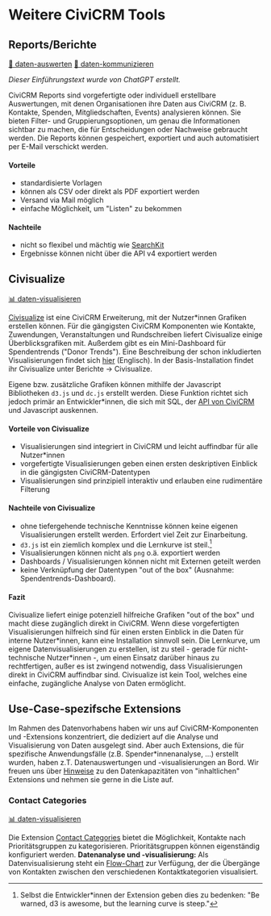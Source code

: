 # Weitere CiviCRM Tools

## Reports/Berichte
[🔢 daten-auswerten](./../datenlebenszyklus.html#daten-auswerten) [💬 daten-kommunizieren](./../datenlebenszyklus.html#daten-kommunizieren)

_Dieser Einführungstext wurde von ChatGPT erstellt._

CiviCRM Reports sind vorgefertigte oder individuell erstellbare Auswertungen, mit denen Organisationen ihre Daten aus CiviCRM (z. B. Kontakte, Spenden, Mitgliedschaften, Events) analysieren können. Sie bieten Filter- und Gruppierungsoptionen, um genau die Informationen sichtbar zu machen, die für Entscheidungen oder Nachweise gebraucht werden. Die Reports können gespeichert, exportiert und auch automatisiert per E-Mail verschickt werden.


#### Vorteile
- standardisierte Vorlagen
- können als CSV oder direkt als PDF exportiert werden
- Versand via Mail möglich
- einfache Möglichkeit, um "Listen" zu bekommen

#### Nachteile
- nicht so flexibel und mächtig wie [SearchKit](./4-civicrm-searchkit-chartkit.md#searchkit)
- Ergebnisse können nicht über die API v4 exportiert werden

## Civisualize
[📊 daten-visualisieren](./../datenlebenszyklus.html#daten-visualisieren)

[Civisualize](https://civicrm.org/extensions/civisualize-missing-data-visualization-extension) ist eine CiviCRM Erweiterung, mit der Nutzer\*innen Grafiken erstellen können. Für die gängigsten CiviCRM Komponenten wie Kontakte, Zuwendungen, Veranstaltungen und Rundschreiben liefert Civisualize einige Überblicksgrafiken mit. Außerdem gibt es ein Mini-Dashboard für Spendentrends ("Donor Trends").
Eine Beschreibung der schon inkludierten Visualisierungen findet sich [hier](https://lab.civicrm.org/extensions/civisualize) (Englisch). In der Basis-Installation findet ihr Civisualize unter Berichte -> Civisualize.

Eigene bzw. zusätzliche Grafiken können mithilfe der Javascript Bibliotheken `d3.js` und `dc.js` erstellt werden. Diese Funktion richtet sich jedoch primär an Entwickler*innen, die sich mit SQL, der [API von CiviCRM](komponenten/civicrm-api) und Javascript auskennen.


#### Vorteile von Civisualize

- Visualisierungen sind integriert in CiviCRM und leicht auffindbar für alle Nutzer*innen
- vorgefertigte Visualisierungen geben einen ersten deskriptiven Einblick in die gängigsten CiviCRM-Datentypen
- Visualisierungen sind prinzipiell interaktiv und erlauben eine rudimentäre Filterung

#### Nachteile von Civisualize

- ohne tiefergehende technische Kenntnisse können keine eigenen Visualisierungen erstellt werden. Erfordert viel Zeit zur Einarbeitung.
- `d3.js` ist ein ziemlich komplex und die Lernkurve ist steil.[^note-civisualize]
- Visualisierungen können nicht als `png` o.ä. exportiert werden 
- Dashboards / Visualisierungen können nicht mit Externen geteilt werden
- keine Verknüpfung der Datentypen "out of the box" (Ausnahme: Spendentrends-Dashboard). 

[^note-civisualize]: Selbst die Entwickler*innen der Extension geben dies zu bedenken: "Be warned, d3 is awesome, but the learning curve is steep."

#### Fazit
Civisualize liefert einige potenziell hilfreiche Grafiken "out of the box" und macht diese zugänglich direkt in CiviCRM. Wenn diese vorgefertigten Visualisierungen hilfreich sind für einen ersten Einblick in die Daten für interne Nutzer*innen, kann eine Installation sinnvoll sein. Die Lernkurve, um eigene Datenvisualisierungen zu erstellen, ist zu steil - gerade für nicht-technische Nutzer\*innen -, um einen Einsatz darüber hinaus zu rechtfertigen, außer es ist zwingend notwendig, dass Visualisierungen direkt in CiviCRM auffindbar sind. Civisualize ist kein Tool, welches eine einfache, zugängliche Analyse von Daten ermöglicht.


## Use-Case-spezifsche Extensions

Im Rahmen des Datenvorhabens haben wir uns auf CiviCRM-Komponenten und -Extensions konzentriert, die dediziert auf die Analyse und Visualisierung von Daten ausgelegt sind. Aber auch Extensions, die für spezifische Anwendungsfälle (z.B. Spender*innenanalyse, ...) erstellt wurden, haben z.T. Datenauswertungen und -visualisierungen an Bord. 
Wir freuen uns über [Hinweise](./../../ueber.md#beitragen) zu den Datenkapazitäten von "inhaltlichen" Extensions und nehmen sie gerne in die Liste auf. 


### Contact Categories
[📊 daten-visualisieren](./../datenlebenszyklus.html#daten-visualisieren)

Die Extension [Contact Categories](https://lab.civicrm.org/extensions/contactcats) bietet die Möglichkeit, Kontakte nach Prioritätsgruppen zu kategorisieren. Prioritätsgruppen können eigenständig konfiguriert werden. 
**Datenanalyse und -visualisierung:** Als Datenvisualisierung steht ein [Flow-Chart](https://lab.civicrm.org/extensions/contactcats#reports--contact-category-flows) zur Verfügung, der die Übergänge von Kontakten zwischen den verschiedenen Kontaktkategorien visualisiert.